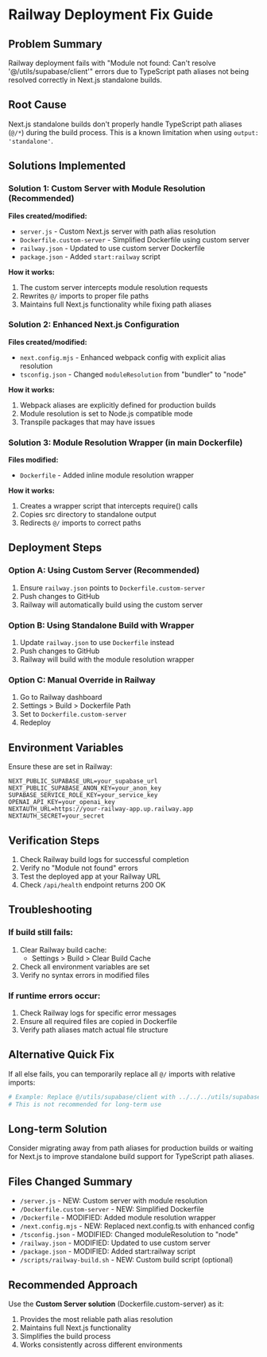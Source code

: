 # Railway Deployment Fix Guide

## Problem Summary
Railway deployment fails with "Module not found: Can't resolve '@/utils/supabase/client'" errors due to TypeScript path aliases not being resolved correctly in Next.js standalone builds.

## Root Cause
Next.js standalone builds don't properly handle TypeScript path aliases (`@/*`) during the build process. This is a known limitation when using `output: 'standalone'`.

## Solutions Implemented

### Solution 1: Custom Server with Module Resolution (Recommended)
**Files created/modified:**
- `server.js` - Custom Next.js server with path alias resolution
- `Dockerfile.custom-server` - Simplified Dockerfile using custom server
- `railway.json` - Updated to use custom server Dockerfile
- `package.json` - Added `start:railway` script

**How it works:**
1. The custom server intercepts module resolution requests
2. Rewrites `@/` imports to proper file paths
3. Maintains full Next.js functionality while fixing path aliases

### Solution 2: Enhanced Next.js Configuration
**Files created/modified:**
- `next.config.mjs` - Enhanced webpack config with explicit alias resolution
- `tsconfig.json` - Changed `moduleResolution` from "bundler" to "node"

**How it works:**
1. Webpack aliases are explicitly defined for production builds
2. Module resolution is set to Node.js compatible mode
3. Transpile packages that may have issues

### Solution 3: Module Resolution Wrapper (in main Dockerfile)
**Files modified:**
- `Dockerfile` - Added inline module resolution wrapper

**How it works:**
1. Creates a wrapper script that intercepts require() calls
2. Copies src directory to standalone output
3. Redirects `@/` imports to correct paths

## Deployment Steps

### Option A: Using Custom Server (Recommended)
1. Ensure `railway.json` points to `Dockerfile.custom-server`
2. Push changes to GitHub
3. Railway will automatically build using the custom server

### Option B: Using Standalone Build with Wrapper
1. Update `railway.json` to use `Dockerfile` instead
2. Push changes to GitHub
3. Railway will build with the module resolution wrapper

### Option C: Manual Override in Railway
1. Go to Railway dashboard
2. Settings > Build > Dockerfile Path
3. Set to `Dockerfile.custom-server`
4. Redeploy

## Environment Variables
Ensure these are set in Railway:
```
NEXT_PUBLIC_SUPABASE_URL=your_supabase_url
NEXT_PUBLIC_SUPABASE_ANON_KEY=your_anon_key
SUPABASE_SERVICE_ROLE_KEY=your_service_key
OPENAI_API_KEY=your_openai_key
NEXTAUTH_URL=https://your-railway-app.up.railway.app
NEXTAUTH_SECRET=your_secret
```

## Verification Steps
1. Check Railway build logs for successful completion
2. Verify no "Module not found" errors
3. Test the deployed app at your Railway URL
4. Check `/api/health` endpoint returns 200 OK

## Troubleshooting

### If build still fails:
1. Clear Railway build cache:
   - Settings > Build > Clear Build Cache
2. Check all environment variables are set
3. Verify no syntax errors in modified files

### If runtime errors occur:
1. Check Railway logs for specific error messages
2. Ensure all required files are copied in Dockerfile
3. Verify path aliases match actual file structure

## Alternative Quick Fix
If all else fails, you can temporarily replace all `@/` imports with relative imports:
```bash
# Example: Replace @/utils/supabase/client with ../../../utils/supabase/client
# This is not recommended for long-term use
```

## Long-term Solution
Consider migrating away from path aliases for production builds or waiting for Next.js to improve standalone build support for TypeScript path aliases.

## Files Changed Summary
- `/server.js` - NEW: Custom server with module resolution
- `/Dockerfile.custom-server` - NEW: Simplified Dockerfile
- `/Dockerfile` - MODIFIED: Added module resolution wrapper
- `/next.config.mjs` - NEW: Replaced next.config.ts with enhanced config
- `/tsconfig.json` - MODIFIED: Changed moduleResolution to "node"
- `/railway.json` - MODIFIED: Updated to use custom server
- `/package.json` - MODIFIED: Added start:railway script
- `/scripts/railway-build.sh` - NEW: Custom build script (optional)

## Recommended Approach
Use the **Custom Server solution** (Dockerfile.custom-server) as it:
1. Provides the most reliable path alias resolution
2. Maintains full Next.js functionality
3. Simplifies the build process
4. Works consistently across different environments